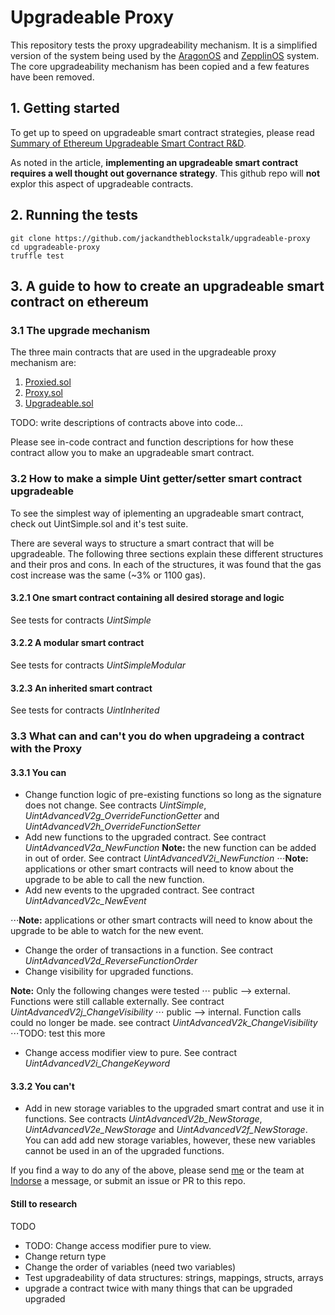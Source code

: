 # Upgradeable Proxy

This repository tests the proxy upgradeability mechanism. It is a simplified version of the system being used by the
[AragonOS](https://github.com/aragon/aragonOS) and [ZepplinOS](https://github.com/zeppelinos/core) system. The core upgradeability mechanism has been copied and a few features have been removed.

## 1. Getting started

To get up to speed on upgradeable smart contract strategies, please read [Summary of Ethereum Upgradeable Smart Contract R&D](https://blog.indorse.io/ethereum-upgradeable-smart-contract-strategies-456350d0557c).

As noted in the article, **implementing an upgradeable smart contract requires a well thought out governance strategy**. This github repo will **not** explor this aspect of upgradeable contracts.


## 2. Running the tests

```
git clone https://github.com/jackandtheblockstalk/upgradeable-proxy
cd upgradeable-proxy
truffle test
```

## 3. A guide to how to create an upgradeable smart contract on ethereum

### 3.1 The upgrade mechanism

The three main contracts that are used in the upgradeable proxy mechanism are:
1. [Proxied.sol](https://github.com/jackandtheblockstalk/upgradeable-proxy/blob/master/contracts/Proxied.sol)
2. [Proxy.sol](https://github.com/jackandtheblockstalk/upgradeable-proxy/blob/master/contracts/Proxy.sol)
3. [Upgradeable.sol](https://github.com/jackandtheblockstalk/upgradeable-proxy/blob/master/contracts/Upgradeable.sol)

TODO: write descriptions of contracts above into code...

Please see in-code contract and function descriptions for how these contract allow you to make an upgradeable smart contract.

### 3.2 How to make a simple Uint getter/setter smart contract upgradeable

To see the simplest way of iplementing an upgradeable smart contract, check out UintSimple.sol and it's test suite.

There are several ways to structure a smart contract that will be upgradeable. The following three sections explain these different structures and their pros and cons. In each of the structures, it was found that the gas cost increase was the same (~3% or 1100 gas).

#### 3.2.1 One smart contract containing all desired storage and logic
See tests for contracts _UintSimple_

#### 3.2.2 A modular smart contract
See tests for contracts _UintSimpleModular_

#### 3.2.3 An inherited smart contract
See tests for contracts _UintInherited_

### 3.3 What can and can't you do when upgradeing a contract with the Proxy

#### 3.3.1 You can

* Change function logic of pre-existing functions so long as the signature does not change. See contracts _UintSimple_, _UintAdvancedV2g_OverrideFunctionGetter_ and _UintAdvancedV2h_OverrideFunctionSetter_
* Add new functions to the upgraded contract. See contract _UintAdvancedV2a_NewFunction_
**Note:** the new function can be added in out of order. See contract _UintAdvancedV2i_NewFunction_
⋅⋅⋅**Note:** applications or other smart contracts will need to know about the upgrade to be able to call the new function.
* Add new events to the upgraded contract. See contract _UintAdvancedV2c_NewEvent_

⋅⋅⋅**Note:** applications or other smart contracts will need to know about the upgrade to be able to watch for the new event.
* Change the order of transactions in a function. See contract _UintAdvancedV2d_ReverseFunctionOrder_
* Change visibility for upgraded functions.

**Note:** Only the following changes were tested
⋅⋅⋅ public --> external. Functions were still callable externally. See contract _UintAdvancedV2j_ChangeVisibility_
⋅⋅⋅ public --> internal. Function calls could no longer be made. see contract _UintAdvancedV2k_ChangeVisibility_
⋅⋅⋅TODO: test this more
* Change access modifier view to pure. See contract _UintAdvancedV2i_ChangeKeyword_

#### 3.3.2 You can't

* Add in new storage variables to the upgraded smart contrat and use it in functions. See contracts _UintAdvancedV2b_NewStorage_, _UintAdvancedV2e_NewStorage_ and _UintAdvancedV2f_NewStorage_. You can add add new storage variables, however, these new variables cannot be used in an of the upgraded functions.

If you find a way to do any of the above, please send [me](https://twitter.com/theblockstalk) or the team at [Indorse](https://twitter.com/joinindorse) a message, or submit an issue or PR to this repo.

#### Still to research

TODO
* TODO: Change access modifier pure to view.
* Change return type
* Change the order of variables (need two variables)
* Test upgradeability of data structures: strings, mappings, structs, arrays
* upgrade a contract twice with many things that can be upgraded upgraded
